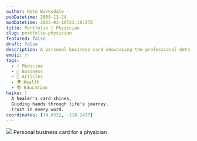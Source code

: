 ```yaml
---
author: Nate Barksdale
pubDatetime: 2008-11-24
modDatetime: 2025-03-10T21:39:27Z
title: Portfolio | Physician
slug: portfolio-physician
featured: false
draft: false
description: A personal business card showcasing the professional details of a physician, located in the heart of a bustling city. Coordinates
emoji: 🩺
tags:
  - ⚕️ Medicine
  - 💼 Business
  - 📖 Articles
  - 🌍 Health
  - 📚 Education
haiku: |
  A healer's card shines,  
  Guiding hands through life's journey,  
  Trust in every word.
coordinates: [34.0522, -118.2437]
---
```


![](@assets/images/robyn_card_530.jpg) Personal business card for a physician
